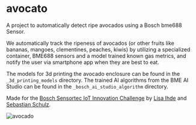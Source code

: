 # avocato

A project to automatically detect ripe avocados using a Bosch bme688 Sensor.

We automatically track the ripeness of avocados (or other fruits like bananas, mangoes, clementines, peaches, kiwis) by utilizing a specialized container, BME688 sensors and a model trained known gas metrics, and notify the user via smartphone app when they are best to eat.

The models for 3d printing the avocado enclosure can be found in the `_3d_printing_models` directory. The trained AI algorithms from the BME AI Studio can be found in the `_bosch_ai_studio_algorithm` directory.

Made for the [Bosch Sensortec IoT Innovation Challenge](https://www.bosch-sensortec.com/about-us/events/iot-innovation-challenge/) by [Lisa Ihde](https://github.com/julisa99) and [Sebastian Schulz](https://github.com/blblblu).

![avocado](assets/images/avocado_awake.gif)